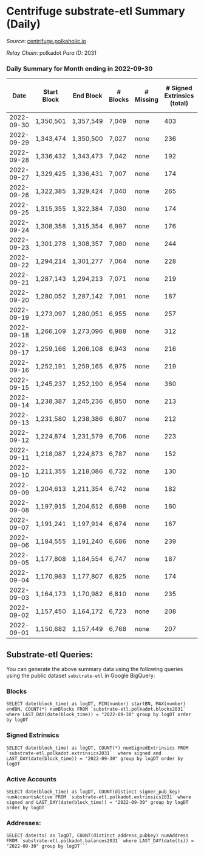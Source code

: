 # Centrifuge substrate-etl Summary (Daily)

_Source_: [centrifuge.polkaholic.io](https://centrifuge.polkaholic.io)

*Relay Chain*: polkadot
*Para ID*: 2031



### Daily Summary for Month ending in 2022-09-30


| Date | Start Block | End Block | # Blocks | # Missing | # Signed Extrinsics (total) | # Active Accounts | # Addresses with Balances | # Events | # Transfers | # XCM Transfers In | # XCM Transfers Out |
| ---- | ----------- | --------- | -------- | --------- | --------------------------- | ----------------- | ------------------------- | -------- | ----------- | ------------------ | ------------------- |
| 2022-09-30 | 1,350,501 | 1,357,549 | 7,049 | none  | 403 | 86 | 42,934 | 16,817 | 123  |   |   |
| 2022-09-29 | 1,343,474 | 1,350,500 | 7,027 | none  | 236 | 97 |  | 15,127 | 118  |   |   |
| 2022-09-28 | 1,336,432 | 1,343,473 | 7,042 | none  | 192 | 84 |  | 14,953 | 140  |   |   |
| 2022-09-27 | 1,329,425 | 1,336,431 | 7,007 | none  | 174 | 94 |  | 14,835 | 117  |   |   |
| 2022-09-26 | 1,322,385 | 1,329,424 | 7,040 | none  | 265 | 126 |  | 15,252 | 178  |   |   |
| 2022-09-25 | 1,315,355 | 1,322,384 | 7,030 | none  | 174 | 86 |  | 14,834 | 131 ($0.02) |   |   |
| 2022-09-24 | 1,308,358 | 1,315,354 | 6,997 | none  | 176 | 85 |  | 14,831 | 134 ($14,915.39) |   |   |
| 2022-09-23 | 1,301,278 | 1,308,357 | 7,080 | none  | 244 | 112 |  | 15,232 | 170 ($24,183.46) |   |   |
| 2022-09-22 | 1,294,214 | 1,301,277 | 7,064 | none  | 228 | 119 |  | 15,192 | 151 ($35,872.85) |   |   |
| 2022-09-21 | 1,287,143 | 1,294,213 | 7,071 | none  | 219 | 93 |  | 15,182 | 151 ($50,897.19) |   |   |
| 2022-09-20 | 1,280,052 | 1,287,142 | 7,091 | none  | 187 | 97 |  | 15,057 | 135 ($18,553.12) |   |   |
| 2022-09-19 | 1,273,097 | 1,280,051 | 6,955 | none  | 257 | 139 |  | 15,086 | 199 ($173,936.47) |   |   |
| 2022-09-18 | 1,266,109 | 1,273,096 | 6,988 | none  | 312 | 131 | 42,810 | 15,324 | 261 ($98,145.42) |   |   |
| 2022-09-17 | 1,259,166 | 1,266,108 | 6,943 | none  | 216 | 108 | 42,794 | 14,848 | 155 ($53,734.82) |   |   |
| 2022-09-16 | 1,252,191 | 1,259,165 | 6,975 | none  | 219 | 112 | 42,786 | 15,002 | 151 ($126,238.92) |   |   |
| 2022-09-15 | 1,245,237 | 1,252,190 | 6,954 | none  | 360 | 239 | 42,777 | 15,542 | 200 ($436,002.90) |   |   |
| 2022-09-14 | 1,238,387 | 1,245,236 | 6,850 | none  | 213 | 78 | 42,756 | 14,673 | 163 ($68,363.75) |   |   |
| 2022-09-13 | 1,231,580 | 1,238,386 | 6,807 | none  | 212 | 109 | 42,751 | 14,580 | 147 ($89,239.56) |   |   |
| 2022-09-12 | 1,224,874 | 1,231,579 | 6,706 | none  | 223 | 134 |  | 14,457 | 130 ($29,624.04) |   |   |
| 2022-09-11 | 1,218,087 | 1,224,873 | 6,787 | none  | 152 | 76 |  | 14,292 | 115 ($257,158.23) |   |   |
| 2022-09-10 | 1,211,355 | 1,218,086 | 6,732 | none  | 130 | 57 |  | 14,049 | 97 ($8,772.69) |   |   |
| 2022-09-09 | 1,204,613 | 1,211,354 | 6,742 | none  | 182 | 92 |  | 14,317 | 125 ($52,192.19) |   |   |
| 2022-09-08 | 1,197,915 | 1,204,612 | 6,698 | none  | 160 | 75 |  | 14,177 | 114 ($10,130.83) |   |   |
| 2022-09-07 | 1,191,241 | 1,197,914 | 6,674 | none  | 167 | 83 | 42,704 | 14,094 | 120 ($200,067.14) |   |   |
| 2022-09-06 | 1,184,555 | 1,191,240 | 6,686 | none  | 239 | 115 | 42,699 | 14,473 | 144 ($62,921.75) |   |   |
| 2022-09-05 | 1,177,808 | 1,184,554 | 6,747 | none  | 187 | 92 | 42,691 | 14,364 | 122 ($23,789.34) |   |   |
| 2022-09-04 | 1,170,983 | 1,177,807 | 6,825 | none  | 174 | 88 | 42,685 | 14,410 | 110 ($453,204.21) |   |   |
| 2022-09-03 | 1,164,173 | 1,170,982 | 6,810 | none  | 235 | 99 | 42,675 | 14,672 | 132 ($230,412.63) |   |   |
| 2022-09-02 | 1,157,450 | 1,164,172 | 6,723 | none  | 208 | 89 | 42,667 | 14,374 | 120 ($176,565.50) |   |   |
| 2022-09-01 | 1,150,682 | 1,157,449 | 6,768 | none  | 207 | 107 | 42,661 | 14,498 | 151 ($316,177.51) |   |   |

## Substrate-etl Queries:
You can generate the above summary data using the following queries using the public dataset `substrate-etl` in Google BigQuery:


### Blocks
```
SELECT date(block_time) as logDT, MIN(number) startBN, MAX(number) endBN, COUNT(*) numBlocks FROM `substrate-etl.polkadot.blocks2031`  where LAST_DAY(date(block_time)) = "2022-09-30" group by logDT order by logDT
```


### Signed Extrinsics
```
SELECT date(block_time) as logDT, COUNT(*) numSignedExtrinsics FROM `substrate-etl.polkadot.extrinsics2031`  where signed and LAST_DAY(date(block_time)) = "2022-09-30" group by logDT order by logDT
```


### Active Accounts
```
SELECT date(block_time) as logDT, COUNT(distinct signer_pub_key) numAccountsActive FROM `substrate-etl.polkadot.extrinsics2031` where signed and LAST_DAY(date(block_time)) = "2022-09-30" group by logDT order by logDT
```


### Addresses:
```
SELECT date(ts) as logDT, COUNT(distinct address_pubkey) numAddress FROM `substrate-etl.polkadot.balances2031` where LAST_DAY(date(ts)) = "2022-09-30" group by logDT```

